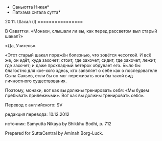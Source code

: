 * Саньютта Никая*
* Патхама сигала сутта*

20\.11\. Шакал \(I\)
\=\=\=\=\=\=\=\=\=\=\=\=\=\=\=\=

В Саваттхи\. «Монахи, слышали ли вы, как перед рассветом выл старый шакал?»

«Да, Учитель»\.

«Этот старый шакал поражён болезнью, что зовётся чесоткой\. И всё же, он идёт, куда захочет; стоит, где захочет; сидит, где захочет; лежит, где захочет; и даже прохладный ветерок обдувает его\. Было бы благостно для кое\-кого здесь, кто заявляет о себе как о последователе Сына Сакьев, если бы он мог переживать хотя бы такой вид личностного существования\.

Поэтому, монахи, вот как вы должны тренировать себя: «Мы будем пребывать прилежными»\. Вот как вы должны тренировать себя»\.

Перевод с английского: SV

редакция перевода: 10\.12\.2012

источник: Samyutta Nikaya by Bhikkhu Bodhi, p\. 712

Prepared for SuttaCentral by Aminah Borg\-Luck\.